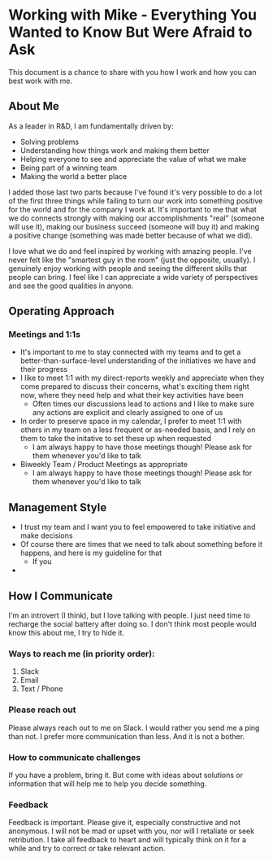 # Working with Mike - Everything You Wanted to Know But Were Afraid to Ask

This document is a chance to share with you how I work and how you can best work with me. 

## About Me

As a leader in R&D, I am fundamentally driven by:
* Solving problems
* Understanding how things work and making them better
* Helping everyone to see and appreciate the value of what we make
* Being part of a winning team
* Making the world a better place

I added those last two parts because I've found it's very possible to do a lot of the first three things while failing to turn our work into something positive for the world and for the company I work at. It's important to me that what we do connects strongly with making our accomplishments "real" (someone will use it), making our business succeed (someone will buy it) and making a positive change (something was made better because of what we did).

I love what we do and feel inspired by working with amazing people. I've never felt like the "smartest guy in the room" (just the opposite, usually). I genuinely enjoy working with people and seeing the different skills that people can bring. I feel like I can appreciate a wide variety of perspectives and see the good qualities in anyone. 

## Operating Approach

### Meetings and 1:1s
* It's important to me to stay connected with my teams and to get a better-than-surface-level understanding of the initiatives we have and their progress
* I like to meet 1:1 with my direct-reports weekly and appreciate when they come prepared to discuss their concerns, what's exciting them right now, where they need help and what their key activities have been
  - Often times our discussions lead to actions and I like to make sure any actions are explicit and clearly assigned to one of us
* In order to preserve space in my calendar, I prefer to meet 1:1 with others in my team on a less frequent or as-needed basis, and I rely on them to take the initative to set these up when requested
  - I am always happy to have those meetings though! Please ask for them whenever you'd like to talk
* Biweekly Team / Product Meetings as appropriate
  - I am always happy to have those meetings though! Please ask for them whenever you'd like to talk

## Management Style

* I trust my team and I want you to feel empowered to take initiative and make decisions
* Of course there are times that we need to talk about something before it happens, and here is my guideline for that
  - If you 
* 

  
## How I Communicate

I'm an introvert (I think), but I love talking with people. I just need time to recharge the social battery after doing so. I don't think most people would know this about me, I try to hide it.

### Ways to reach me (in priority order):

1. Slack
2. Email
3. Text / Phone

### Please reach out

Please always reach out to me on Slack. I would rather you send me a ping than not. I prefer more communication than less. And it is not a bother. 

### How to communicate challenges

If you have a problem, bring it. But come with ideas about solutions or information that will help me to help you decide something.

### Feedback

Feedback is important. Please give it, especially constructive and not anonymous. I will not be mad or upset with you, nor will I retaliate or seek retribution. I take all feedback to heart and will typically think on it for a while and try to correct or take relevant action.


